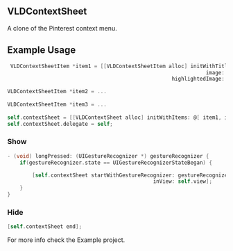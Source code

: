 ## VLDContextSheet

A clone of the Pinterest context menu.

## Example Usage
```objective-c
 VLDContextSheetItem *item1 = [[VLDContextSheetItem alloc] initWithTitle: @"Gift"
                                                                image: [UIImage imageNamed: @"gift"]
                                                     highlightedImage: [UIImage imageNamed: @"gift_highlighted"]];

VLDContextSheetItem *item2 = ...
    
VLDContextSheetItem *item3 = ...
    
self.contextSheet = [[VLDContextSheet alloc] initWithItems: @[ item1, item2, item3 ]];
self.contextSheet.delegate = self;
```

### Show

```objective-c
- (void) longPressed: (UIGestureRecognizer *) gestureRecognizer {
    if(gestureRecognizer.state == UIGestureRecognizerStateBegan) {

        [self.contextSheet startWithGestureRecognizer: gestureRecognizer
                                               inView: self.view];
    }
}
```

### Hide

```objective-c
[self.contextSheet end];
```

For more info check the Example project.

       
